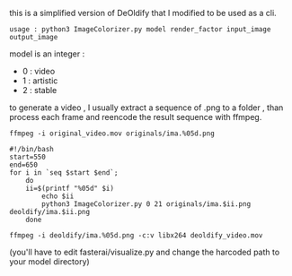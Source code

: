 this is a simplified version of DeOldify that I modified to be used as a cli.

```console
usage : python3 ImageColorizer.py model render_factor input_image output_image
```

model is an integer :
* 0 : video
* 1 : artistic
* 2 : stable

to generate a video , I usually extract a sequence of .png to a folder , than process each frame and reencode the result sequence with ffmpeg.

```console
ffmpeg -i original_video.mov originals/ima.%05d.png
```

```console
#!/bin/bash
start=550
end=650
for i in `seq $start $end`;
    do
    ii=$(printf "%05d" $i)
        echo $ii
        python3 ImageColorizer.py 0 21 originals/ima.$ii.png deoldify/ima.$ii.png
    done 
```

```console
ffmpeg -i deoldify/ima.%05d.png -c:v libx264 deoldify_video.mov
```
(you'll have to edit fasterai/visualize.py and change the harcoded path to your model directory)
